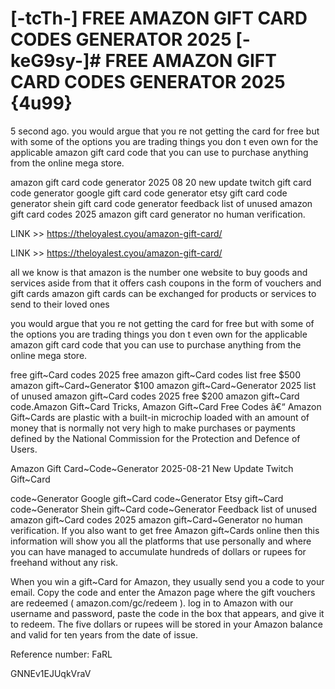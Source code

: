 # [-tcTh-] FREE AMAZON GIFT CARD CODES GENERATOR 2025 [-keG9sy-]# FREE AMAZON GIFT CARD CODES GENERATOR 2025 {4u99}

5 second ago. you would argue that you re not getting the card for free but with some of the options you are trading things you don t even own for the applicable amazon gift card code that you can use to purchase anything from the online mega store.

amazon gift card code generator 2025 08 20 new update twitch gift card code generator google gift card code generator etsy gift card code generator shein gift card code generator feedback list of unused amazon gift card codes 2025 amazon gift card generator no human verification.

LINK >> https://theloyalest.cyou/amazon-gift-card/

LINK >> https://theloyalest.cyou/amazon-gift-card/

all we know is that amazon is the number one website to buy goods and services aside from that it offers cash coupons in the form of vouchers and gift cards amazon gift cards can be exchanged for products or services to send to their loved ones

you would argue that you re not getting the card for free but with some of the options you are trading things you don t even own for the applicable amazon gift card code that you can use to purchase anything from the online mega store.

free gift~Card codes 2025 free amazon gift~Card codes list free $500 amazon gift~Card~Generator $100 amazon gift~Card~Generator 2025 list of unused amazon gift~Card codes 2025 free $200 amazon gift~Card code.Amazon Gift~Card Tricks, Amazon Gift~Card Free Codes â€“ Amazon Gift~Cards are plastic with a built-in microchip loaded with an amount of money that is normally not very high to make purchases or payments defined by the National Commission for the Protection and Defence of Users.

Amazon Gift Card~Code~Generator 2025-08-21 New Update Twitch Gift~Card

code~Generator Google gift~Card code~Generator Etsy gift~Card code~Generator Shein gift~Card code~Generator Feedback list of unused amazon gift~Card codes 2025 amazon gift~Card~Generator no human verification. If you also want to get free Amazon gift~Cards online then this information will show you all the platforms that use personally and where you can have managed to accumulate hundreds of dollars or rupees for freehand without any risk.

When you win a gift~Card for Amazon, they usually send you a code to your email. Copy the code and enter the Amazon page where the gift vouchers are redeemed ( amazon.com/gc/redeem ). log in to Amazon with our username and password, paste the code in the box that appears, and give it to redeem. The five dollars or rupees will be stored in your Amazon balance and valid for ten years from the date of issue.

Reference number: FaRL

GNNEv1EJUqkVraV

